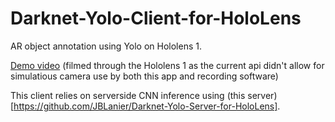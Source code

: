 # Darknet-Yolo-Client-for-HoloLens

AR object annotation using Yolo on Hololens 1. 

[Demo video](https://jblanier.net/media/HololensDemo.mp4) (filmed through the Hololens 1 as the current api didn't allow for simulatious camera use by both this app and recording software)

This client relies on serverside CNN inference using (this server)[https://github.com/JBLanier/Darknet-Yolo-Server-for-HoloLens].
